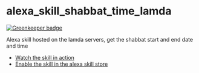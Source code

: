 # alexa_skill_shabbat_time_lamda

[![Greenkeeper badge](https://badges.greenkeeper.io/TomerFi/alexa_skill_shabbat_time_lamda.svg)](https://greenkeeper.io/)

Alexa skill hosted on the lamda servers, get the shabbat start and end date and time

- [Watch the skill in action](https://www.youtube.com/watch?v=9HfWEEQbNOQ)
- [Enable the skill in the alexa skill store](https://www.amazon.com/Tomer-Figenblat-Shabbat-Times/dp/B072PRCHRD)
